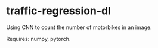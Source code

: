 # traffic-regression-dl
Using CNN to count the number of motorbikes in an image.

Requires: numpy, pytorch.
